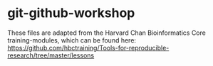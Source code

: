 # git-github-workshop

These files are adapted from the Harvard Chan Bioinformatics Core training-modules, which can be found here: https://github.com/hbctraining/Tools-for-reproducible-research/tree/master/lessons
